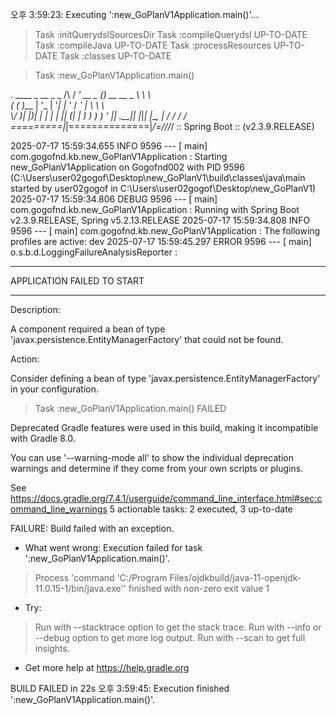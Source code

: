 오후 3:59:23: Executing ':new_GoPlanV1Application.main()'...

> Task :initQuerydslSourcesDir
> Task :compileQuerydsl UP-TO-DATE
> Task :compileJava UP-TO-DATE
> Task :processResources UP-TO-DATE
> Task :classes UP-TO-DATE

> Task :new_GoPlanV1Application.main()

  .   ____          _            __ _ _
 /\\ / ___'_ __ _ _(_)_ __  __ _ \ \ \ \
( ( )\___ | '_ | '_| | '_ \/ _` | \ \ \ \
 \\/  ___)| |_)| | | | | || (_| |  ) ) ) )
  '  |____| .__|_| |_|_| |_\__, | / / / /
 =========|_|==============|___/=/_/_/_/
 :: Spring Boot ::        (v2.3.9.RELEASE)

2025-07-17 15:59:34.655  INFO 9596 --- [           main] com.gogofnd.kb.new_GoPlanV1Application   : Starting new_GoPlanV1Application on Gogofnd002 with PID 9596 (C:\Users\user02gogof\Desktop\new_GoPlanV1\build\classes\java\main started by user02gogof in C:\Users\user02gogof\Desktop\new_GoPlanV1)
2025-07-17 15:59:34.806 DEBUG 9596 --- [           main] com.gogofnd.kb.new_GoPlanV1Application   : Running with Spring Boot v2.3.9.RELEASE, Spring v5.2.13.RELEASE
2025-07-17 15:59:34.808  INFO 9596 --- [           main] com.gogofnd.kb.new_GoPlanV1Application   : The following profiles are active: dev
2025-07-17 15:59:45.297 ERROR 9596 --- [           main] o.s.b.d.LoggingFailureAnalysisReporter   : 

***************************
APPLICATION FAILED TO START
***************************

Description:

A component required a bean of type 'javax.persistence.EntityManagerFactory' that could not be found.


Action:

Consider defining a bean of type 'javax.persistence.EntityManagerFactory' in your configuration.


> Task :new_GoPlanV1Application.main() FAILED

Deprecated Gradle features were used in this build, making it incompatible with Gradle 8.0.

You can use '--warning-mode all' to show the individual deprecation warnings and determine if they come from your own scripts or plugins.

See https://docs.gradle.org/7.4.1/userguide/command_line_interface.html#sec:command_line_warnings
5 actionable tasks: 2 executed, 3 up-to-date

FAILURE: Build failed with an exception.

* What went wrong:
Execution failed for task ':new_GoPlanV1Application.main()'.
> Process 'command 'C:/Program Files/ojdkbuild/java-11-openjdk-11.0.15-1/bin/java.exe'' finished with non-zero exit value 1

* Try:
> Run with --stacktrace option to get the stack trace.
> Run with --info or --debug option to get more log output.
> Run with --scan to get full insights.

* Get more help at https://help.gradle.org

BUILD FAILED in 22s
오후 3:59:45: Execution finished ':new_GoPlanV1Application.main()'.
